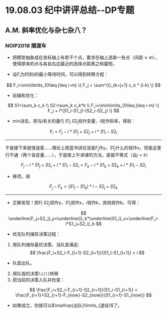 # 19.08.03 纪中讲评总结--DP专题

## A.M. 斜率优化与杂七杂八？

### NOIP2018 摆渡车

- 把模型抽象成在坐标轴上有若干个点，要求在轴上选取一些点（间距$\ge m$），使得原来的点与各自右边最近的选择点距离之和最短。

- 设$F_i$为时刻i的最小等待时间，可以得到转移方程：

$$
F_i=\min\limits_{0\leq j\leq i-m} \{ F_j + \sum^{i}_{k=j+1} c_k * (i-k) \}
$$

- 前缀和优化：

$$
S1=\sum_k c_k \\
S2=\sum_k c_k*k \\
F_i=\min\limits_{0\leq j\leq i-m} \{ F_j + i*(S1_i-S1_j)-(S2_i-S2_j) \}
$$

- min消去，把与$j$有关的量$Fj \ S1_j \ S2_j$视作变量，$i$视作斜率，得到：

$$
F_i=F_j-i*S1_j+S2_j+i*S1_i-S2_i
$$

---

于是接下来就很迷惹……理论上按蓝书讲应该是$F_j$作y，$S1_j$什么的视作x，但是这里行不通（两个自变量……），于是按上午讲课的方法，直接不等式（设$j<k$）

$$
F_j-i*S1_j+S2_j+i*S1_i-S2_i < F_k-i*S1_k+S2_k+i*S1_i-S2_i
$$

- 移项，得

$$
F_j-F_k < (S1_j-S1_k)*i - S2_j + S2_k
$$

---

- 正解发现！把$Fj \ S2_j$视作y，$S1_j$视作x，$i$视作k，其他视作b，可得：

$$
\underline{F_j+S2_j}_y=\underline{i}_k*\underline{S1_i}_x+\underline{F_i-i*S1_j+S2_i}_b
$$

- 优先队列储存决策过程：

1. 用队列储存最优决策，当队首满足:
$$
\frac{F_l+S2_l-F_{l+1}-S2_{l+1}}{S1_l-S1_{l+1}} < i
$$
- 队首出队。

2. 用队首的决策`li[l]`转移
3. 把当前的决策入队并检查：

$$
\frac{F_r+S2_r-F_{r+1}-S2_{r+1}}{S1_r-S1_{r+1}} < \frac{F_{r+1}+S2_{r+1}-F_{now}-S2_{now}}{S1_{r+1}-S1_{now}}
$$

- 如果成立，你就可以$\mathop{出队}\limits_{退役}$了。